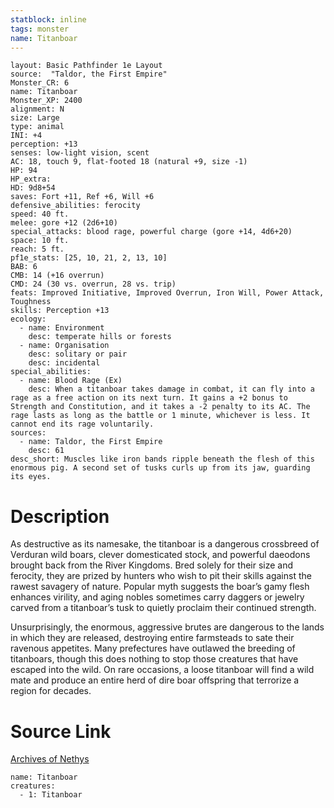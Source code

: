 ```yaml
---
statblock: inline
tags: monster
name: Titanboar
---
```

```statblock
layout: Basic Pathfinder 1e Layout
source:  "Taldor, the First Empire"
Monster_CR: 6
name: Titanboar
Monster_XP: 2400
alignment: N
size: Large
type: animal
INI: +4
perception: +13
senses: low-light vision, scent
AC: 18, touch 9, flat-footed 18 (natural +9, size -1)
HP: 94
HP_extra: 
HD: 9d8+54
saves: Fort +11, Ref +6, Will +6
defensive_abilities: ferocity
speed: 40 ft.
melee: gore +12 (2d6+10)
special_attacks: blood rage, powerful charge (gore +14, 4d6+20)
space: 10 ft.
reach: 5 ft.
pf1e_stats: [25, 10, 21, 2, 13, 10]
BAB: 6
CMB: 14 (+16 overrun)
CMD: 24 (30 vs. overrun, 28 vs. trip)
feats: Improved Initiative, Improved Overrun, Iron Will, Power Attack, Toughness
skills: Perception +13
ecology:
  - name: Environment
    desc: temperate hills or forests
  - name: Organisation
    desc: solitary or pair
    desc: incidental
special_abilities:
  - name: Blood Rage (Ex)
    desc: When a titanboar takes damage in combat, it can fly into a rage as a free action on its next turn. It gains a +2 bonus to Strength and Constitution, and it takes a -2 penalty to its AC. The rage lasts as long as the battle or 1 minute, whichever is less. It cannot end its rage voluntarily.
sources:
  - name: Taldor, the First Empire
    desc: 61
desc_short: Muscles like iron bands ripple beneath the flesh of this enormous pig. A second set of tusks curls up from its jaw, guarding its eyes.
```
# Description
As destructive as its namesake, the titanboar is a dangerous crossbreed of Verduran wild boars, clever domesticated stock, and powerful daeodons brought back from the River Kingdoms. Bred solely for their size and ferocity, they are prized by hunters who wish to pit their skills against the rawest savagery of nature. Popular myth suggests the boar’s gamy flesh enhances virility, and aging nobles sometimes carry daggers or jewelry carved from a titanboar’s tusk to quietly proclaim their continued strength.

Unsurprisingly, the enormous, aggressive brutes are dangerous to the lands in which they are released, destroying entire farmsteads to sate their ravenous appetites. Many prefectures have outlawed the breeding of titanboars, though this does nothing to stop those creatures that have escaped into the wild. On rare occasions, a loose titanboar will find a wild mate and produce an entire herd of dire boar offspring that terrorize a region for decades.
# Source Link
[Archives of Nethys](https://aonprd.com/MonsterDisplay.aspx?ItemName=Titanboar)
```encounter-table
name: Titanboar
creatures:
  - 1: Titanboar
```
